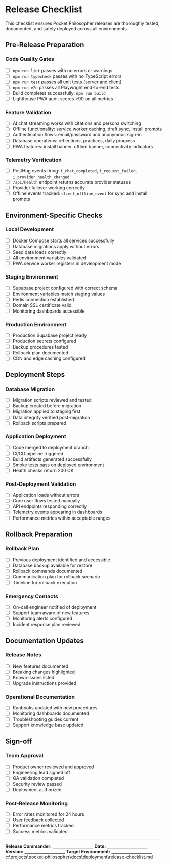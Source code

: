 # Release Checklist

This checklist ensures Pocket Philosopher releases are thoroughly tested, documented, and safely deployed across all environments.

## Pre-Release Preparation

### Code Quality Gates
- [ ] `npm run lint` passes with no errors or warnings
- [ ] `npm run typecheck` passes with no TypeScript errors
- [ ] `npm run test` passes all unit tests (server and client)
- [ ] `npm run e2e` passes all Playwright end-to-end tests
- [ ] Build completes successfully: `npm run build`
- [ ] Lighthouse PWA audit scores >90 on all metrics

### Feature Validation
- [ ] AI chat streaming works with citations and persona switching
- [ ] Offline functionality: service worker caching, draft sync, install prompts
- [ ] Authentication flows: email/password and anonymous sign-in
- [ ] Database operations: reflections, practices, daily progress
- [ ] PWA features: install banner, offline banner, connectivity indicators

### Telemetry Verification
- [ ] PostHog events firing: `i_chat_completed`, `i_request_failed`, `i_provider_health_changed`
- [ ] `/api/health` endpoint returns accurate provider statuses
- [ ] Provider failover working correctly
- [ ] Offline events tracked: `client_offline_event` for sync and install prompts

## Environment-Specific Checks

### Local Development
- [ ] Docker Compose starts all services successfully
- [ ] Database migrations apply without errors
- [ ] Seed data loads correctly
- [ ] All environment variables validated
- [ ] PWA service worker registers in development mode

### Staging Environment
- [ ] Supabase project configured with correct schema
- [ ] Environment variables match staging values
- [ ] Redis connection established
- [ ] Domain SSL certificate valid
- [ ] Monitoring dashboards accessible

### Production Environment
- [ ] Production Supabase project ready
- [ ] Production secrets configured
- [ ] Backup procedures tested
- [ ] Rollback plan documented
- [ ] CDN and edge caching configured

## Deployment Steps

### Database Migration
- [ ] Migration scripts reviewed and tested
- [ ] Backup created before migration
- [ ] Migration applied to staging first
- [ ] Data integrity verified post-migration
- [ ] Rollback scripts prepared

### Application Deployment
- [ ] Code merged to deployment branch
- [ ] CI/CD pipeline triggered
- [ ] Build artifacts generated successfully
- [ ] Smoke tests pass on deployed environment
- [ ] Health checks return 200 OK

### Post-Deployment Validation
- [ ] Application loads without errors
- [ ] Core user flows tested manually
- [ ] API endpoints responding correctly
- [ ] Telemetry events appearing in dashboards
- [ ] Performance metrics within acceptable ranges

## Rollback Preparation

### Rollback Plan
- [ ] Previous deployment identified and accessible
- [ ] Database backup available for restore
- [ ] Rollback commands documented
- [ ] Communication plan for rollback scenario
- [ ] Timeline for rollback execution

### Emergency Contacts
- [ ] On-call engineer notified of deployment
- [ ] Support team aware of new features
- [ ] Monitoring alerts configured
- [ ] Incident response plan reviewed

## Documentation Updates

### Release Notes
- [ ] New features documented
- [ ] Breaking changes highlighted
- [ ] Known issues listed
- [ ] Upgrade instructions provided

### Operational Documentation
- [ ] Runbooks updated with new procedures
- [ ] Monitoring dashboards documented
- [ ] Troubleshooting guides current
- [ ] Support knowledge base updated

## Sign-off

### Team Approval
- [ ] Product owner reviewed and approved
- [ ] Engineering lead signed off
- [ ] QA validation completed
- [ ] Security review passed
- [ ] Deployment authorized

### Post-Release Monitoring
- [ ] Error rates monitored for 24 hours
- [ ] User feedback collected
- [ ] Performance metrics tracked
- [ ] Success metrics validated

---

**Release Commander:** ____________________
**Date:** ____________________
**Version:** ____________________
**Target Environment:** ____________________</content>
<parameter name="filePath">c:\projects\pocket-philosopher\docs\deployment\release-checklist.md